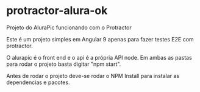 # protractor-alura-ok
Projeto do AluraPic funcionando com o Protractor

Este é um projeto simples em Angular 9 apenas para fazer testes E2E com protractor.

O alurapic é o front end e o api é a própria API node. Em ambas as pastas para rodar o projeto basta digitar "npm start".

Antes de rodar o projeto deve-se rodar o NPM Install para instalar as dependencias e pacotes.
